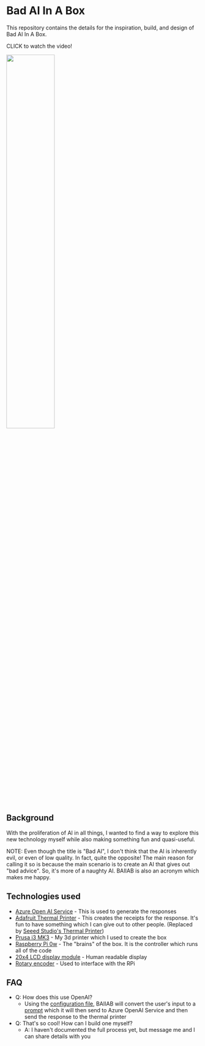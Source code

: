 # Bad AI In A Box

This repository contains the details for the inspiration, build, and design of Bad AI In A Box.

CLICK to watch the video!

[<img src="https://i.ytimg.com/vi/_tY3fxE0qaY/maxresdefault.jpg" width="50%">](https://www.youtube.com/watch?v=_tY3fxE0qaY "Bad AI In A Box")

## Background

With the proliferation of AI in all things, I wanted to find a way to explore this new technology myself while also making something fun and quasi-useful.

NOTE: Even though the title is "Bad AI", I don't think that the AI is inherently evil, or even of low quality.  In fact, quite the opposite!  The main reason for calling it so is because the main scenario is to create an AI that gives out "bad advice".  So, it's more of a naughty AI.  BAIIAB is also an acronym which makes me happy.

## Technologies used

- [Azure Open AI Service](https://learn.microsoft.com/en-us/azure/ai-services/openai/overview) - This is used to generate the responses
- [Adafruit Thermal Printer](https://www.adafruit.com/product/597) - This creates the receipts for the response.  It's fun to have something which I can give out to other people. (Replaced by [Seeed Studio's Thermal Printer](https://www.seeedstudio.com/Embedded-Thermal-Printer-p-1621.html))
- [Prusa i3 MK3](https://www.prusa3d.com/category/original-prusa-i3-mk3s/) - My 3d printer which I used to create the box
- [Raspberry Pi 0w](https://www.raspberrypi.com/products/raspberry-pi-zero-w/) - The "brains" of the box.  It is the controller which runs all of the code
- [20x4 LCD display module](https://amzn.to/3Qn3L1B) - Human readable display
- [Rotary encoder](https://amzn.to/3QKMn8G) - Used to interface with the RPi

## FAQ

- Q: How does this use OpenAI?
  - Using the [configuration file](https://github.com/lastcoolnameleft/baiiab/blob/main/conf/menu.json), BAIIAB will convert the user's input to a [prompt](https://help.openai.com/en/articles/6654000-best-practices-for-prompt-engineering-with-openai-api) which it will then send to Azure OpenAI Service and then send the response to the thermal printer
- Q: That's so cool!  How can I build one myself?
  - A: I haven't documented the full process yet, but message me and I can share details with you